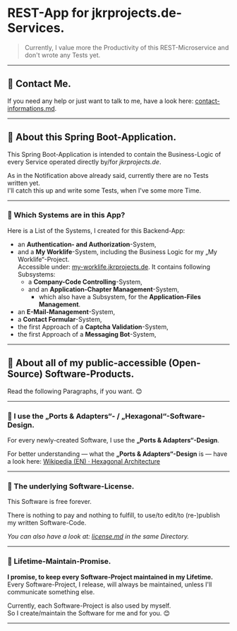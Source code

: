 # REST-App for jkrprojects.de-Services.

> Currently, I value more the Productivity of this REST-Microservice and don't wrote any Tests yet.<br />

---

## 💬 Contact Me.

If you need any help or just want to talk to me, have a look here: [contact-informations.md](contact-informations.md).

---

## 📙 About this Spring Boot-Application.

This Spring Boot-Application is intended to contain the Business-Logic of every Service operated directly by/for _jkrprojects.de_.

As in the Notification above already said, currently there are no Tests written yet.<br />
I'll catch this up and write some Tests, when I've some more Time.

---

### 📃 Which Systems are in this App?

Here is a List of the Systems, I created for this Backend-App:

* an **Authentication- and Authorization**-System,
* and a **My Worklife**-System, including the Business Logic for my „My Worklife“-Project.<br />
  Accessible under: [my-worklife.jkrprojects.de](https://my-worklife.jkrprojects.de). It contains following Subsystems:
  * a **Company-Code Controlling**-System,
  * and an **Application-Chapter Management**-System,
    * which also have a Subsystem, for the **Application-Files Management**.
* an **E-Mail-Management**-System,
* a **Contact Formular**-System,
* the first Approach of a **Captcha Validation**-System,
* the first Approach of a **Messaging Bot**-System,

---

## 📕 About all of my public-accessible (Open-Source) Software-Products.

Read the following Paragraphs, if you want. 😊

---

### 📃 I use the „Ports & Adapters“- / „Hexagonal“-Software-Design.

For every newly-created Software, I use the **„Ports & Adapters“-Design**.

For better understanding — what the **„Ports & Adapters“-Design** is — have a look
here: [Wikipedia (EN) · Hexagonal Architecture](https://en.wikipedia.org/wiki/Hexagonal_architecture_(software))

---

### 📃 The underlying Software-License.

This Software is free forever.

There is nothing to pay and nothing to fulfill, to use/to edit/to (re-)publish my written Software-Code.

*You can also have a look at: [license.md](license.md) in the same Directory.*

---

### 📃 Lifetime-Maintain-Promise.

**I promise, to keep every Software-Project maintained in my Lifetime.**<br />
Every Software-Project, I release, will always be maintained, unless I'll communicate something else.

Currently, each Software-Project is also used by myself.<br />
So I create/maintain the Software for me and for you. 😊

---
